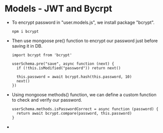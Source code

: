 # Models - JWT and Bycrpt

- To encrypt password in "user.models.js", we install package "bcrypt".
  ```
  npm i bcrypt
  ```

- Then use mongoose pre() function to encrypt our password just before saving it in DB. 
  ```
  import bcrypt from 'bcrypt'

  userSchema.pre("save", async function (next) {
    if (!this.isModified("password")) return next()

    this.password = await bcrypt.hash(this.password, 10)
    next()
  })
  ```

- Using mongoose methods() function, we can define a custom function to check and verify our password.
  ```
  userSchema.methods.isPasswordCorrect = async function (password) {
    return await bcrypt.compare(password, this.password)
  }
  ```

- 